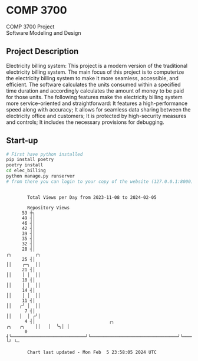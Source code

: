 # COMP 3700
COMP 3700 Project  
Software Modeling and Design
## Project Description
Electricity billing system: This project is a modern version of the traditional electricity billing system. The main focus of this project is to computerize the electricity billing system to make it more seamless, accessible, and efficient. The software calculates the units consumed within a specified time duration and accordingly calculates the amount of money to be paid for those units. The following features make the electricity billing system more service-oriented and straightforward: It features a high-performance speed along with accuracy; It allows for seamless data sharing between the electricity office and customers; It is protected by high-security measures and controls; It includes the necessary provisions for debugging.

## Start-up
```bash
# First have python installed
pip install poetry
poetry install
cd elec_billing
python manage.py runserver
# from there you can login to your copy of the website (127.0.0.1:8000), default creds are admin/admin
```

```

        Total Views per Day from 2023-11-08 to 2024-02-05

        Repository Views
      53 ┼╮
      49 ┤│
      46 ┤│
      42 ┤│
      39 ┤│
      35 ┤│
      32 ┤│
      28 ┤│                                                                          ╭╮         ╭╮
      25 ┤│                                                                          ││    ╭─╮  ││
      21 ┤│                                                                          ││    │ │  ││
      18 ┤│                                                                          ││    │ │  ││
      14 ┤│                                                                          ││    │ │  ││
      11 ┤│                                                                          ││   ╭╯ │  ││
       7 ┤│                                                                          ││   │  │ ╭╯│
       4 ┤│                            ╭╮                                 ╭╮   ╭╮    ││   │  ╰╮│ │
       0 ┤╰────────────────────────────╯╰─────────────────────────────────╯╰───╯╰────╯╰───╯   ╰╯ ╰─

        Chart last updated - Mon Feb  5 23:58:05 2024 UTC
        
```
